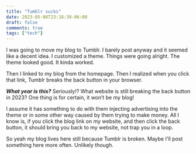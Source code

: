 ```yaml
---
title: "Tumblr sucks"
date: 2023-05-06T23:18:39-06:00
draft: false
comments: true
tags: ["tech"]
---
```


I was going to move my blog to Tumblr. I barely post anyway and it seemed like a decent idea. I customized a theme. Things were going alright. The theme looked good. It kinda worked.
  
Then I linked to my blog from the homepage. Then I realized when you click that link, Tumblr breaks the back button in your browser.
  
_**What year is this?**_ Seriously!? What website is still breaking the back button in 2023? One thing is for certain, it won’t be my blog!
  
I assume it has something to do with them injecting advertising into the theme or in some other way caused by them trying to make money. All I know is, if you click the blog link on my website, and then click the back button, it should bring you back to my website, not trap you in a loop.
  
So yeah my blog lives here still because Tumblr is broken. Maybe I'll post something here more often. Unlikely though.